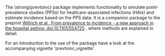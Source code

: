 The \strong{prevtoinc} package implements functionality to simulate point-prevalence studies (PPSs) for healtcare-associated infections (HAIs) and estimate incidence based on the PPS data. It is a companion package to the preprint [Willrich et al., From prevalence to incidence - a new approach in the hospital setting;
 doi:10.1101/554725](https://www.doi.org/10.1101/554725) ,  where methods are explained in detail.
 
 For an introduction to the use of the package have a look at the accompanying vignette 'prevtoinc_vignette'.